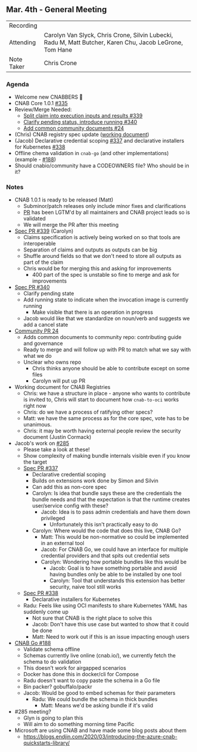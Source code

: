 ## Mar. 4th - General Meeting

|  |  | 
| -------- | -------- |
| Recording  |  |
| Attending  | Carolyn Van Slyck, Chris Crone, Silvin Lubecki, Radu M, Matt Butcher, Karen Chu, Jacob LeGrone, Tom Hane |
| Note Taker | Chris Crone |

### Agenda

* Welcome new CNABBERS 🦀
* CNAB Core 1.0.1 [#335](https://github.com/cnabio/cnab-spec/pull/335)
* Review/Merge Needed:
    * [Split claim into execution inputs and results #339](https://github.com/cnabio/cnab-spec/pull/339)
    * [Clarify pending status, introduce running #340](https://github.com/cnabio/cnab-spec/pull/340)
    * [Add common community documents #24](https://github.com/cnabio/community/pull/24)
* (Chris) CNAB registry spec update ([working document](https://hackmd.io/@UttpSA1cSfWU-VNqaNJATw/HySy-hQEI/edit))
* (Jacob) Declarative credential scoping [#337](https://github.com/cnabio/cnab-spec/issues/337) and declarative installers for Kubernetes [#338](https://github.com/cnabio/cnab-spec/issues/338)
* Offline chema validation in `cnab-go` (and other implementations) (example - [#188](https://github.com/cnabio/cnab-go/pull/188))
* Should cnabio/community have a CODEOWNERS file? Who should be in it?

### Notes

- CNAB 1.0.1 is ready to be released (Matt)
    - Subminor/patch releases only include minor fixes and clarifications
    - [PR](https://github.com/cnabio/cnab-spec/pull/335) has been LGTM'd by all maintainers and CNAB project leads so is validated
    - We will merge the PR after this meeting
- [Spec PR #339](https://github.com/cnabio/cnab-spec/pull/339) (Carolyn)
    - Claims specification is actively being worked on so that tools are interoperable
    - Separation of claims and outputs as outputs can be big
    - Shuffle around fields so that we don't need to store all outputs as part of the claim
    - Chris would be for merging this and asking for improvements
        - 400 part of the spec is unstable so fine to merge and ask for improvements
- [Spec PR #340](https://github.com/cnabio/cnab-spec/pull/340)
    - Clarify pending state
    - Add running state to indicate when the invocation image is currently running
        - Make visible that there is an operation in progress
    - Jacob would like that we standardize on noun/verb and suggests we add a cancel state
- [Community PR 24](https://github.com/cnabio/community/pull/24)
    - Adds common documents to community repo: contributing guide and governance
    - Ready to merge and will follow up with PR to match what we say with what we do
    - Unclear who owns repo
        - Chris thinks anyone should be able to contribute except on some files
        - Carolyn will put up PR
- Working document for CNAB Registries
    - Chris: we have a structure in place - anyone who wants to contribute is invited to, Chris will start to document how `cnab-to-oci` works right now
    - Chris: do we have a process of ratifying other specs?
    - Matt: we have the same process as for the core spec, vote has to be unanimous.
    - Chris: it may be worth having external people review the security document (Justin Cormack)
- Jacob's work on [#285](https://github.com/cnabio/cnab-spec/issues/285)
    - Please take a look at these!
    - Show complexity of making bundle internals visible even if you know the target
    - [Spec PR #337](https://github.com/cnabio/cnab-spec/issues/337)
        - Declarative credential scoping
        - Builds on extensions work done by Simon and Silvin
        - Can add this as non-core spec
        - Carolyn: Is idea that bundle says these are the credentials the bundle needs and that the expectation is that the runtime creates user/service config with these?
            - Jacob: Idea is to pass admin credentials and have them down privileged
                - Unfortunately this isn't practically easy to do
        - Carolyn: Where would the code that does this live, CNAB Go?
            - Matt: This would be non-normative so could be implemented in an external tool
            - Jacob: For CNAB Go, we could have an interface for multiple credential providers and that spits out credential sets
            - Carolyn: Wondering how portable bundles like this would be
                - Jacob: Goal is to have something portable and avoid having bundles only be able to be installed by one tool
                - Carolyn: Tool that understands this extension has better security, naive tool still works
    - [Spec PR #338](https://github.com/cnabio/cnab-spec/issues/338)
        - Declarative installers for Kubernetes
    - Radu: Feels like using OCI manifests to share Kubernetes YAML has suddenly come up
        - Not sure that CNAB is the right place to solve this
        - Jacob: Don't have this use case but wanted to show that it could be done
        - Matt: Need to work out if this is an issue impacting enough users
- [CNAB Go #188](https://github.com/cnabio/cnab-go/pull/188)
    - Validate schema offline
    - Schemas currently live online (cnab.io/), we currently fetch the schema to do validation
    - This doesn't work for airgapped scenarios
    - Docker has done this in docker/cli for Compose
    - Radu doesn't want to copy paste the schema in a Go file
    - Bin packer? gobuffalo/packr
    - Jacob: Would be good to embed schemas for their parameters
        - Radu: We could bundle the schema in thick bundles
            - Matt: Means we'd be asking bundle if it's valid
- #285 meeting?
    - Glyn is going to plan this
    - Will aim to do something morning time Pacific
- Microsoft are using CNAB and have made some blog posts about them
    - https://blogs.endjin.com/2020/03/introducing-the-azure-cnab-quickstarts-library/

